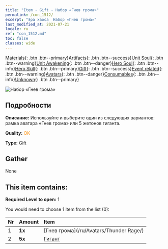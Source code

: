 ```yaml
---
title: "Item - Gift - Набор «Гнев грома»"
permalink: /con_1512/
excerpt: "Эра хаоса  Набор «Гнев грома»"
last_modified_at: 2021-07-21
locale: ru
ref: "con_1512.md"
toc: false
classes: wide
---
```

 [Materials](/ItemsRU/){: .btn .btn--primary}[Artifacts](/ItemsRU/Artifacts/){: .btn .btn--success}[Unit Soul](/ItemsRU/UnitSoul/){: .btn .btn--warning}[Unit Awakening](/ItemsRU/UnitAwakening/){: .btn .btn--danger}[Hero Soul](/ItemsRU/HeroSoul/){: .btn .btn--info}[Hero Skill](/ItemsRU/HeroSkill/){: .btn .btn--primary}[Gift](/ItemsRU/Gift/){: .btn .btn--success}[Event related](/ItemsRU/Events/){: .btn .btn--warning}[Avatars](/ItemsRU/Avatars/){: .btn .btn--danger}[Consumables](/ItemsRU/Consumables/){: .btn .btn--info}[Unknown](/ItemsRU/Unknown/){: .btn .btn--primary}

 ![Набор «Гнев грома»](/images/t/i_907126.png)

## Подробности
 **Описание:** Используйте и выберите один из следующих вариантов: рамка аватара «Гнев грома» или 5 жетонов гиганта.

 **Quality:** <span style="color: #FF8C00">OK</span>

 **Type:** Gift

## Gather

  None

## This item contains:

 **Required Level to open:** 1

 You would need to choose 1 item from the list (0):

  | Nr | Amount |     Item    |
  |:---|:-------|:------------|
  | 1 |  **1x** | [Гнев грома](/ru/Avatars/Thunder Rage/) |  | 
  | 2 |  **5x** | [Гигант](/ItemsRU/unt_241/) |  | 
